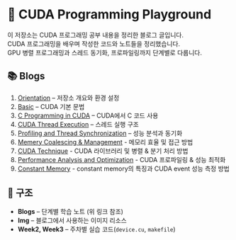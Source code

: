 # 🚀 CUDA Programming Playground

이 저장소는 CUDA 프로그래밍 공부 내용을 정리한 블로그 글입니다.  
CUDA 프로그래밍을 배우며 작성한 코드와 노트들을 정리했습니다.  
GPU 병렬 프로그래밍과 스레드 동기화, 프로파일링까지 단계별로 다룹니다.

## 📚 Blogs
1. [Orientation](./Blogs/01_Orientation.md) – 저장소 개요와 환경 설정  
2. [Basic](./Blogs/02_Basic.md) – CUDA 기본 문법  
3. [C Programming in CUDA](./Blogs/03_C_programming_in_CUDA.md) – CUDA에서 C 코드 사용  
4. [CUDA Thread Execution](./Blogs/04_CUDA_thread_execution.md) – 스레드 실행 구조  
5. [Profiling and Thread Synchronization](./Blogs/05_Profiling_and_thread_syn.md) – 성능 분석과 동기화  
6. [Memery Coalescing & Management](./Blogs/06_Memory_Management.md) - 메모리 효율 및 접근 방법
7. [CUDA Technique](./Blogs/07_CUDA_technique.md) - CUDA 라이브러리 및 병렬 & 분기 처리 방법
8. [Performance Analysis and Optimization](./Blogs/08_Performance_analysis_and_optimization.md) - CUDA 프로파일링 & 성능 최적화
9. [Constant Memory](./Blogs/09_Constant_memory.md) - constant memory의 특징과 CUDA event 성능 측정 방법

## 📂 구조
- **Blogs** – 단계별 학습 노트 (위 링크 참조)  
- **Img** – 블로그에서 사용하는 이미지 리소스  
- **Week2, Week3** – 주차별 실습 코드(`device.cu`, `makefile`)
